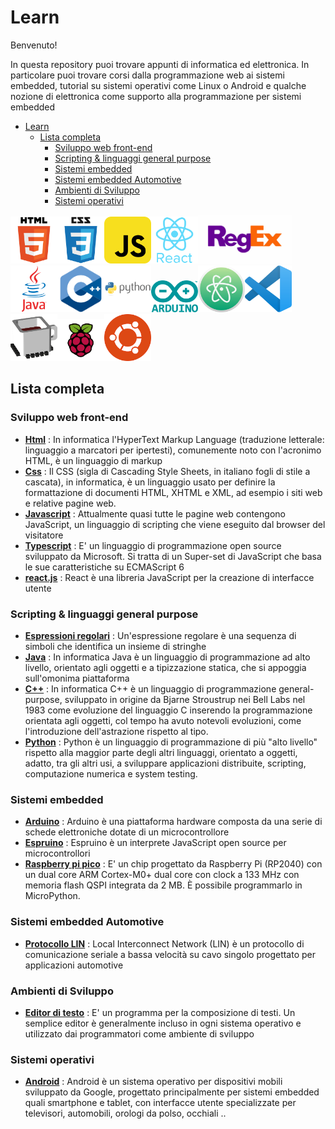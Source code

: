 # Learn

Benvenuto!

In questa repository puoi trovare appunti di informatica ed elettronica. In particolare puoi trovare corsi dalla programmazione web ai sistemi embedded, tutorial su sistemi operativi come Linux o Android e qualche nozione di elettronica come supporto alla programmazione per sistemi embedded 

- [Learn](#learn)
  - [Lista completa](#lista-completa)
    - [Sviluppo web front-end](#sviluppo-web-front-end)
    - [Scripting & linguaggi general purpose](#scripting--linguaggi-general-purpose)
    - [Sistemi embedded](#sistemi-embedded)
    - [Sistemi embedded Automotive](#sistemi-embedded-automotive)
    - [Ambienti di Sviluppo](#ambienti-di-sviluppo)
    - [Sistemi operativi](#sistemi-operativi)

<img src="./_images/html_original_wordmark_logo_icon_146478.svg" width="75"/><img src="./_images/css_original_wordmark_logo_icon_146576.svg" alt="drawing" width="75"/><img src="./_images/javascript_icon_130900.png" alt="drawing" width="75"/><img src="./_images/react_original_wordmark_logo_icon_146375.svg" alt="drawing" width="75"/><img src="./_images/reg-expr.png" alt="drawing" width="150"/><img src="./_images/java_original_wordmark_logo_icon_146459.svg" alt="drawing" width="75"/><img src="./_images/cpp-logo-350x350.png" alt="drawing" width="75"/><img src="./_images/python_original_wordmark_logo_icon_146382.svg" alt="drawing" width="75"/><img src="./_images/arduino_official_logo_icon_167833.svg" alt="drawing" width="75"/><img src="./_images/atom-logo.svg" alt="drawing" width="75"/><img src="./_images/vscode-logo.png" alt="drawing" width="75"/><img src="./_images/espruino.png" alt="drawing" width="75"/><img src="./_images/rasbpberry.webp" alt="drawing" width="75"/><img src="./_images/ubuntu-logo.png" alt="drawing" width="75"/>

## Lista completa

### Sviluppo web front-end

- **[Html](./html/README.MD)** : In informatica l'HyperText Markup Language (traduzione letterale: linguaggio a marcatori per ipertesti), comunemente noto con l'acronimo HTML, è un linguaggio di markup
- **[Css](./css/README.md)** : Il CSS (sigla di Cascading Style Sheets, in italiano fogli di stile a cascata), in informatica, è un linguaggio usato per definire la formattazione di documenti HTML, XHTML e XML, ad esempio i siti web e relative pagine web.
- **[Javascript](./javascript/README.md)** : Attualmente quasi tutte le pagine web contengono JavaScript, un linguaggio di scripting che viene eseguito dal browser del visitatore
- **[Typescript](./typescript/README.MD)** : E' un linguaggio di programmazione open source sviluppato da Microsoft. Si tratta di un Super-set di JavaScript che basa le sue caratteristiche su ECMAScript 6
- **[react.js](./react/README.md)** : React è una libreria JavaScript per la creazione di interfacce utente

### Scripting & linguaggi general purpose

- **[Espressioni regolari](./reg-expr/README.md)** : Un'espressione regolare è una sequenza di simboli che identifica un insieme di stringhe
- **[Java](./java/README.md)** : In informatica Java è un linguaggio di programmazione ad alto livello, orientato agli oggetti e a tipizzazione statica, che si appoggia sull'omonima piattaforma
- **[C++](./cpp/README.md)** : In informatica C++ è un linguaggio di programmazione general-purpose, sviluppato in origine da Bjarne Stroustrup nei Bell Labs nel 1983 come evoluzione del linguaggio C inserendo la programmazione orientata agli oggetti, col tempo ha avuto notevoli evoluzioni, come l'introduzione dell'astrazione rispetto al tipo. 
- **[Python](./python/README.md)** : Python è un linguaggio di programmazione di più "alto livello" rispetto alla maggior parte degli altri linguaggi, orientato a oggetti, adatto, tra gli altri usi, a sviluppare applicazioni distribuite, scripting, computazione numerica e system testing.

### Sistemi embedded

- **[Arduino](./arduino/README.md)** : Arduino è una piattaforma hardware composta da una serie di schede elettroniche dotate di un microcontrollore
- **[Espruino](./espruino/README.md)** : Espruino è un interprete JavaScript open source per microcontrollori
- **[Raspberry pi pico](./raspberry-pi-pico/readme.md)** : E' un chip progettato da Raspberry Pi (RP2040) con un dual core ARM Cortex-M0+ dual core con clock a 133 MHz con memoria flash QSPI integrata da 2 MB. È possibile programmarlo in MicroPython.

### Sistemi embedded Automotive

- **[Protocollo LIN](./automotive/lin/README.MD)** : Local Interconnect Network (LIN) è un protocollo di comunicazione seriale a bassa velocità su cavo singolo progettato per applicazioni automotive

### Ambienti di Sviluppo

- **[Editor di testo](./text-editor/readme.md)** : E' un programma per la composizione di testi. Un semplice editor è generalmente incluso in ogni sistema operativo e utilizzato dai programmatori come ambiente di sviluppo

### Sistemi operativi

- **[Android](./android/README.md)** : Android è un sistema operativo per dispositivi mobili sviluppato da Google, progettato principalmente per sistemi embedded quali smartphone e tablet, con interfacce utente specializzate per televisori, automobili, orologi da polso, occhiali ..






